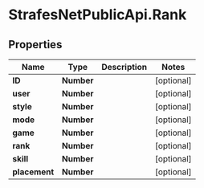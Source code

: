 # StrafesNetPublicApi.Rank

## Properties
Name | Type | Description | Notes
------------ | ------------- | ------------- | -------------
**ID** | **Number** |  | [optional] 
**user** | **Number** |  | [optional] 
**style** | **Number** |  | [optional] 
**mode** | **Number** |  | [optional] 
**game** | **Number** |  | [optional] 
**rank** | **Number** |  | [optional] 
**skill** | **Number** |  | [optional] 
**placement** | **Number** |  | [optional] 


